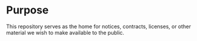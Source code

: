 # Purpose
This repository serves as the home for notices, contracts, licenses, or other material we wish to make available to the public.
